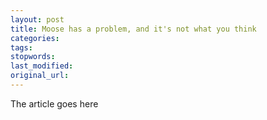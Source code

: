 ```yaml
---
layout: post
title: Moose has a problem, and it's not what you think
categories:
tags:
stopwords:
last_modified:
original_url: 
---
```


The article goes here

